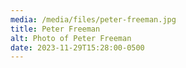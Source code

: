 ```yaml
---
media: /media/files/peter-freeman.jpg
title: Peter Freeman
alt: Photo of Peter Freeman
date: 2023-11-29T15:28:00-0500
---
```

